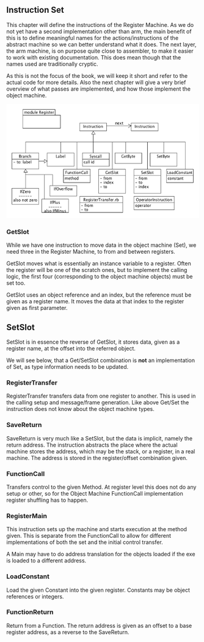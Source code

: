 ## Instruction Set

This chapter will define the instructions of the Register Machine.
As we do not yet have a second implementation other than arm, the main benefit of this
is to define meaningful names for the actions/instructions of the abstract machine so
we can better understand what it does. The next layer, the arm machine,
is on purpose quite close to assembler, to make it easier to work with existing documentation.
This does mean though that the names used are traditionally cryptic.

As this is not the focus of the book, we will keep it short and refer to the actual code for more
details.
Also the next chapter will give a very brief overview of what passes are implemented,
and how those implement the object machine.

![Instructios](../diagrams/instructions.png)


### GetSlot

While we have one instruction to move data in the object machine (Set),
we need three in the Register Machine, to from and between registers.

GetSlot moves what is essentially an instance variable to a register.
Often the register will be one of the scratch ones, but to implement the calling logic,
the first four (corresponding to the object machine objects) must be set too.

GetSlot uses an object reference and an index, but the reference must be given as a register name.
It moves the data at that index to the register given as first parameter.

## SetSlot

SetSlot is in essence the reverse of GetSlot, it stores data, given as a register name,
at the offset into the referred object.

We will see below, that a Get/SetSlot combination  is **not** an implementation of Set,
as type information needs to be updated.

### RegisterTransfer

RegisterTransfer transfers data from one register to another.
This is used in the calling setup and message/frame generation.
Like above Get/Set the instruction does not know about the object machine types.

### SaveReturn

SaveReturn is very much like a SetSlot, but the data is implicit, namely the return address.
The instruction abstracts the place where the actual machine stores the address,
which may be the stack, or a register, in a real machine.
The address is stored in the register/offset combination given.

### FunctionCall

Transfers control to the given Method. At register level this does not do any setup or other,
so for the Object Machine FunctionCall implementation register shuffling has to happen.

### RegisterMain

This instruction sets up the machine and starts execution at the method given.
This is separate from the FunctionCall to allow for different implementations of both
the set and the initial control transfer.

A Main may have to do address translation for the objects loaded if the exe is loaded
to a different address.

### LoadConstant

Load the given Constant into the given register. Constants may be object references or integers.

### FunctionReturn

Return from a Function. The return address is given as an offset to a base register address,
as a reverse to the SaveReturn.
